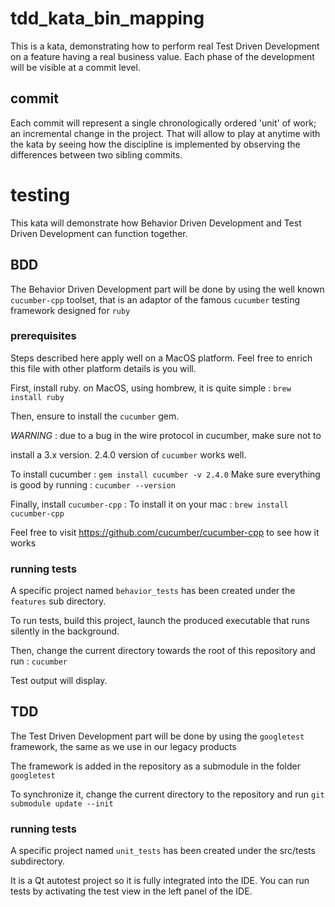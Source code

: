 # tdd_kata_bin_mapping

This is a kata, demonstrating how to perform real Test Driven Development on a
feature having a real business value. Each phase of the development will be
visible at a commit level.

## commit

Each commit will represent a single chronologically ordered 'unit' of work; an
incremental change in the project. That will allow to play at anytime with the
kata by seeing how the discipline is implemented by observing the differences
between two sibling commits.

# testing

This kata will demonstrate how Behavior Driven Development and Test Driven
Development can function together.

## BDD

The Behavior Driven Development part will be done by using the well known
`cucumber-cpp` toolset, that is an adaptor of the famous `cucumber` testing
framework designed for ``ruby``

### prerequisites

Steps described here apply well on a MacOS platform. Feel free to enrich this
file with other platform details is you will.

First, install ruby. on MacOS, using hombrew, it is quite simple :
`brew install ruby`

Then, ensure to install the `cucumber` gem.

_WARNING_ : due to a bug in the wire protocol in cucumber, make sure not to

install a 3.x version. 2.4.0 version of `cucumber` works well.

To install cucumber : `gem install cucumber -v 2.4.0`
Make sure everything is good by running : `cucumber --version`

Finally, install `cucumber-cpp` :
To install it on your mac : `brew install cucumber-cpp`

Feel free to visit https://github.com/cucumber/cucumber-cpp to see how it works

### running tests

A specific project named `behavior_tests` has been created under the `features`
sub directory.

To run tests, build this project, launch the produced executable that runs
silently in the background.

Then, change the current directory towards the root of this repository and
run : `cucumber`

Test output will display.

## TDD

The Test Driven Development part will be done by using the `googletest`
framework, the same as we use in our legacy products

The framework is added in the repository as a submodule in the folder
`googletest`

To synchronize it, change the current directory to the repository and run
`git submodule update --init`

### running tests

A specific project named `unit_tests` has been created under the src/tests
subdirectory.

It is a Qt autotest project so it is fully integrated into the IDE.
You can run tests by activating the test view in the left panel of the IDE.
